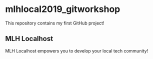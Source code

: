 # mlhlocal2019_gitworkshop
This repository contains my first GitHub project!

## MLH Localhost
MLH Localhost empowers you to develop your local tech community!
